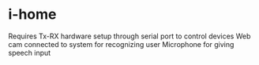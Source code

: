 # i-home
 Requires Tx-RX hardware setup through serial port to control devices
 Web cam connected to system for recognizing user
 Microphone for giving speech input
